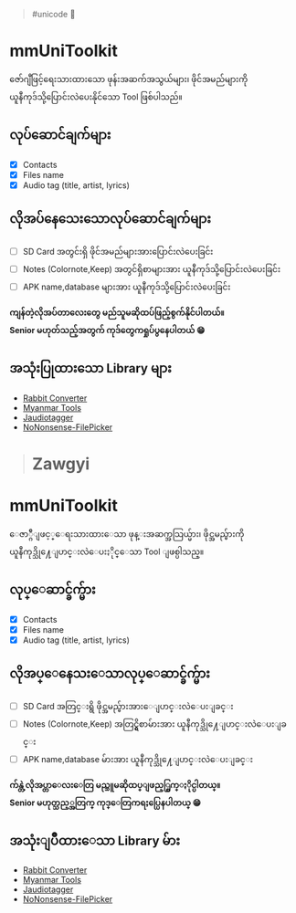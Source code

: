 >#unicode :unicorn:
# mmUniToolkit    
 ဇော်ဂျီဖြင့်ရေးသားထားသော ဖုန်းအဆက်အသွယ်များ၊ ဖိုင်အမည်များကို  
  ယူနီကုဒ်သို့ပြောင်းလဲပေးနိုင်သော Tool ဖြစ်ပါသည်။  
  
## လုပ်ဆောင်ချက်များ  
  
 - [x] Contacts  
 - [x] Files name  
 - [x] Audio tag (title, artist, lyrics)  
  
## လိုအပ်နေသေးသောလုပ်ဆောင်ချက်များ  
  
 - [ ] SD Card အတွင်းရှိ ဖိုင်အမည်များအားပြောင်းလဲပေးခြင်း  
 - [ ] Notes (Colornote,Keep) အတွင်ရှိစာများအား ယူနီကုဒ်သို့ပြောင်းလဲပေးခြင်း  
 - [ ] APK name,database များအား ယူနီကုဒ်သို့ပြောင်းလဲပေးခြင်း  
  
**ကျန်တဲ့လိုအပ်တာလေးတွေ မည်သူမဆိုထပ်ဖြည့်စွက်နိုင်ပါတယ်။    
Senior မဟုတ်သည့်အတွက် ကုဒ်တွေကရှုပ်ပွနေပါတယ် 😁**

## အသုံးပြုထားသော Library များ

 - [Rabbit Converter](https://github.com/Rabbit-Converter/Rabbit)
 -  [Myanmar Tools](https://github.com/google/myanmar-tools)
 -  [Jaudiotagger](https://github.com/AdrienPoupa/jaudiotagger)
 -  [NoNonsense-FilePicker](https://github.com/spacecowboy/NoNonsense-FilePicker)
 
 ># Zawgyi
 # mmUniToolkit    
 ေဇာ္ဂ်ီျဖင့္ေရးသားထားေသာ ဖုန္းအဆက္အသြယ္မ်ား၊ ဖိုင္အမည္မ်ားကို  
  ယူနီကုဒ္သို႔ေျပာင္းလဲေပးႏိုင္ေသာ Tool ျဖစ္ပါသည္။  
  
## လုပ္ေဆာင္ခ်က္မ်ား  
  
 - [x] Contacts  
 - [x] Files name  
 - [x] Audio tag (title, artist, lyrics)  
  
## လိုအပ္ေနေသးေသာလုပ္ေဆာင္ခ်က္မ်ား  
  
 - [ ] SD Card အတြင္းရွိ ဖိုင္အမည္မ်ားအားေျပာင္းလဲေပးျခင္း  
 - [ ] Notes (Colornote,Keep) အတြင္ရွိစာမ်ားအား ယူနီကုဒ္သို႔ေျပာင္းလဲေပးျခင္း  
 - [ ] APK name,database မ်ားအား ယူနီကုဒ္သို႔ေျပာင္းလဲေပးျခင္း  
  
**က်န္တဲ့လိုအပ္တာေလးေတြ မည္သူမဆိုထပ္ျဖည့္စြက္ႏိုင္ပါတယ္။    
Senior မဟုတ္သည့္အတြက္ ကုဒ္ေတြကရႈပ္ပြေနပါတယ္ 😁**

## အသုံးျပဳထားေသာ Library မ်ား

 - [Rabbit Converter](https://github.com/Rabbit-Converter/Rabbit)
 -  [Myanmar Tools](https://github.com/google/myanmar-tools)
 -  [Jaudiotagger](https://github.com/AdrienPoupa/jaudiotagger)
 -  [NoNonsense-FilePicker](https://github.com/spacecowboy/NoNonsense-FilePicker)


